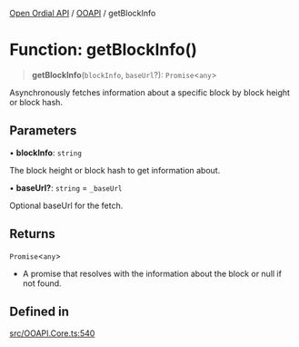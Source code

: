 [Open Ordial API](../../README.md) / [OOAPI](../README.md) / getBlockInfo

# Function: getBlockInfo()

> **getBlockInfo**(`blockInfo`, `baseUrl`?): `Promise`\<`any`\>

Asynchronously fetches information about a specific block by block height or block hash.

## Parameters

• **blockInfo**: `string`

The block height or block hash to get information about.

• **baseUrl?**: `string` = `_baseUrl`

Optional baseUrl for the fetch.

## Returns

`Promise`\<`any`\>

- A promise that resolves with the information about the block or null if not found.

## Defined in

[src/OOAPI.Core.ts:540](https://github.com/open-ordinal/open-ordinal-api/blob/88ef2e4467b13c07bb5a3ef3483343248c1aa38d/src/OOAPI.Core.ts#L540)
